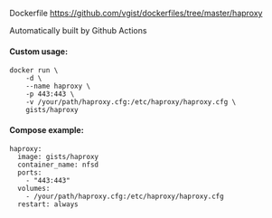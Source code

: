 Dockerfile <https://github.com/vgist/dockerfiles/tree/master/haproxy>

Automatically built by Github Actions

#### Custom usage:

    docker run \
        -d \
        --name haproxy \
        -p 443:443 \
        -v /your/path/haproxy.cfg:/etc/haproxy/haproxy.cfg \
        gists/haproxy

#### Compose example:

    haproxy:
      image: gists/haproxy
      container_name: nfsd
      ports:
        - "443:443"
      volumes:
        - /your/path/haproxy.cfg:/etc/haproxy/haproxy.cfg
      restart: always
